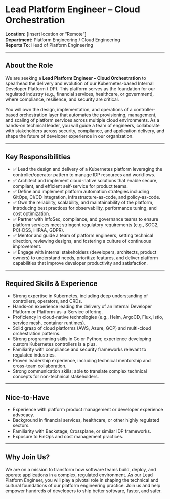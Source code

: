 # Lead Platform Engineer – Cloud Orchestration

**Location:** [Insert location or “Remote”]  
**Department:** Platform Engineering / Cloud Engineering  
**Reports To:** Head of Platform Engineering

---

## About the Role
We are seeking a **Lead Platform Engineer – Cloud Orchestration** to spearhead the delivery and evolution of our Kubernetes-based Internal Developer Platform (IDP). This platform serves as the foundation for our regulated industry (e.g., financial services, healthcare, or government), where compliance, resilience, and security are critical.

You will own the design, implementation, and operations of a controller-based orchestration layer that automates the provisioning, management, and scaling of platform services across multiple cloud environments. As a hands-on technical leader, you will guide a team of engineers, collaborate with stakeholders across security, compliance, and application delivery, and shape the future of developer experience in our organization.

---

## Key Responsibilities
- ✅ Lead the design and delivery of a Kubernetes platform leveraging the controller/operator pattern to manage IDP resources and workflows.
- ✅ Architect and implement cloud-native solutions that enable secure, compliant, and efficient self-service for product teams.
- ✅ Define and implement platform automation strategies including GitOps, CI/CD integration, infrastructure-as-code, and policy-as-code.
- ✅ Own the reliability, scalability, and maintainability of the platform, introducing best practices for observability, performance tuning, and cost optimization.
- ✅ Partner with InfoSec, compliance, and governance teams to ensure platform services meet stringent regulatory requirements (e.g., SOC2, PCI-DSS, HIPAA, GDPR).
- ✅ Mentor and guide a team of platform engineers, setting technical direction, reviewing designs, and fostering a culture of continuous improvement.
- ✅ Engage with internal stakeholders (developers, architects, product owners) to understand needs, prioritize features, and deliver platform capabilities that improve developer productivity and satisfaction.

---

## Required Skills & Experience
- Strong expertise in Kubernetes, including deep understanding of controllers, operators, and CRDs.
- Hands-on experience leading the delivery of an Internal Developer Platform or Platform-as-a-Service offering.
- Proficiency in cloud-native technologies (e.g., Helm, ArgoCD, Flux, Istio, service mesh, container runtimes).
- Solid grasp of cloud platforms (AWS, Azure, GCP) and multi-cloud orchestration patterns.
- Strong programming skills in Go or Python; experience developing custom Kubernetes controllers is a plus.
- Familiarity with compliance and security frameworks relevant to regulated industries.
- Proven leadership experience, including technical mentorship and cross-team collaboration.
- Strong communication skills; able to translate complex technical concepts for non-technical stakeholders.

---

## Nice-to-Have
- Experience with platform product management or developer experience advocacy.
- Background in financial services, healthcare, or other highly regulated sectors.
- Familiarity with Backstage, Crossplane, or similar IDP frameworks.
- Exposure to FinOps and cost management practices.

---

## Why Join Us?
We are on a mission to transform how software teams build, deploy, and operate applications in a complex, regulated environment. As our Lead Platform Engineer, you will play a pivotal role in shaping the technical and cultural foundations of our platform engineering practice. Join us and help empower hundreds of developers to ship better software, faster, and safer.
